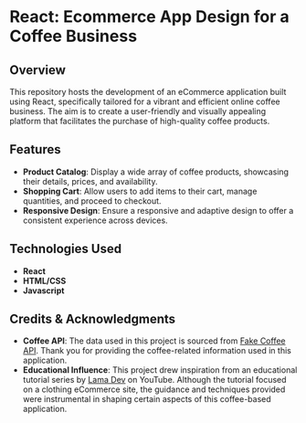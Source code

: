 # React: Ecommerce App Design for a Coffee Business

## Overview

This repository hosts the development of an eCommerce application built using React, specifically tailored for a vibrant and efficient online coffee business. The aim is to create a user-friendly and visually appealing platform that facilitates the purchase of high-quality coffee products.

## Features

- **Product Catalog**: Display a wide array of coffee products, showcasing their details, prices, and availability.
- **Shopping Cart**: Allow users to add items to their cart, manage quantities, and proceed to checkout.
- **Responsive Design**: Ensure a responsive and adaptive design to offer a consistent experience across devices.

## Technologies Used

- **React**
- **HTML/CSS**
- **Javascript**

## Credits & Acknowledgments

- **Coffee API**: The data used in this project is sourced from [Fake Coffee API](https://fake-coffee-api.vercel.app/). Thank you for providing the coffee-related information used in this application.
- **Educational Influence**: This project drew inspiration from an educational tutorial series by [Lama Dev](https://www.youtube.com/watch?v=c1xTDSIXit8) on YouTube. Although the tutorial focused on a clothing eCommerce site, the guidance and techniques provided were instrumental in shaping certain aspects of this coffee-based application.